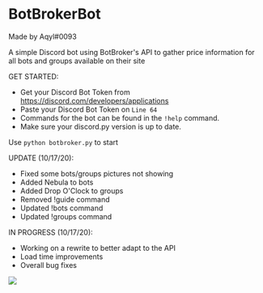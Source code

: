 # BotBrokerBot

Made by Aqyl#0093

A simple Discord bot using BotBroker's API to gather price information for all bots and groups available on their site

GET STARTED:
- Get your Discord Bot Token from https://discord.com/developers/applications
- Paste your Discord Bot Token on `Line 64`
- Commands for the bot can be found in the `!help` command.
- Make sure your discord.py version is up to date.

Use `python botbroker.py` to start

UPDATE (10/17/20):
- Fixed some bots/groups pictures not showing
- Added Nebula to bots
- Added Drop O'Clock to groups
- Removed !guide command
- Updated !bots command
- Updated !groups command

IN PROGRESS (10/17/20):
- Working on a rewrite to better adapt to the API
- Load time improvements
- Overall bug fixes

<img src="https://i.imgur.com/aOGZFtP.png">
